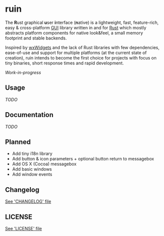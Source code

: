 ruin
====
The **R**ust graphical **u**ser **i**nterface (**n**ative) is a lightweight, fast, feature-rich, easy & cross-platform [GUI](https://en.wikipedia.org/wiki/Graphical_user_interface) library written in and for [Rust](www.rust-lang.org) which mostly abstracts platform components for native look&feel, a small memory footprint and stable backends.

Inspired by [wxWidgets](www.wxwidgets.org) and the lack of Rust libraries with few dependencies, ease-of-use and support for multiple platforms (at the current state of creation), ruin intends to become the first choice for projects with focus on tiny binaries, short response times and rapid development.

*Work-in-progress*

Usage
--------
*TODO*

Documentation
-------------
*TODO*

Planned
-------
- Add tiny i18n library
- Add button & icon parameters + optional button return to messagebox
- Add OS X (Cocoa) messagebox
- Add basic windows
- Add window events

Changelog
---------
[See 'CHANGELOG' file](CHANGELOG.txt)

LICENSE
-------
[See 'LICENSE' file](LICENSE.txt)